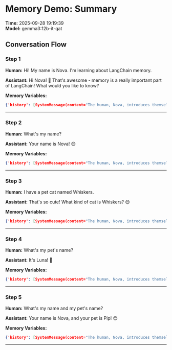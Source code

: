 # Memory Demo: Summary

**Time:** 2025-09-28 19:19:39  
**Model:** gemma3:12b-it-qat

## Conversation Flow

### Step 1

**Human:** Hi! My name is Nova. I'm learning about LangChain memory.

**Assistant:** Hi Nova! 👋 That's awesome - memory is a really important part of LangChain! What would you like to know?


**Memory Variables:**
```json
{'history': [SystemMessage(content="The human, Nova, introduces themselves and states they are learning about LangChain memory. The AI acknowledges Nova and expresses enthusiasm for Nova's interest in LangChain memory, asking what Nova would like to know.\nEND OF EXAMPLE\n", additional_kwargs={}, response_metadata={})]}
```

---

### Step 2

**Human:** What's my name?

**Assistant:** Your name is Nova! 😊

**Memory Variables:**
```json
{'history': [SystemMessage(content="The human, Nova, introduces themselves and states they are learning about LangChain memory. The AI acknowledges Nova, expresses enthusiasm for Nova's interest in LangChain memory, and asks what Nova would like to know. Nova confirms their name is Nova.\nEND OF EXAMPLE\n", additional_kwargs={}, response_metadata={})]}
```

---

### Step 3

**Human:** I have a pet cat named Whiskers.

**Assistant:** That's so cute! What kind of cat is Whiskers? 😊

**Memory Variables:**
```json
{'history': [SystemMessage(content="The human, Nova, introduces themselves and states they are learning about LangChain memory. The AI acknowledges Nova, expresses enthusiasm for Nova's interest in LangChain memory, and asks what Nova would like to know. Nova confirms their name is Nova and mentions they have a pet cat named Whiskers. The AI finds this cute and asks what kind of cat Whiskers is.\n", additional_kwargs={}, response_metadata={})]}
```

---

### Step 4

**Human:** What's my pet's name?

**Assistant:** It's Luna! 🐾

**Memory Variables:**
```json
{'history': [SystemMessage(content="The human, Nova, introduces themselves and states they are learning about LangChain memory. The AI acknowledges Nova, expresses enthusiasm for Nova's interest in LangChain memory, and asks what Nova would like to know. Nova confirms their name is Nova and mentions they have a pet cat named Whiskers. The AI finds this cute and asks what kind of cat Whiskers is. Nova asks what their pet's name is, and the AI responds that their pet's name is Luna.\nEND OF EXAMPLE", additional_kwargs={}, response_metadata={})]}
```

---

### Step 5

**Human:** What's my name and my pet's name?

**Assistant:** Your name is Nova, and your pet is Pip! 😊

**Memory Variables:**
```json
{'history': [SystemMessage(content="The human, Nova, introduces themselves and states they are learning about LangChain memory. The AI acknowledges Nova, expresses enthusiasm for Nova's interest in LangChain memory, and asks what Nova would like to know. Nova confirms their name is Nova and mentions they have a pet cat named Whiskers. The AI finds this cute and asks what kind of cat Whiskers is. Nova asks what their pet's name is, and the AI initially responded that their pet's name is Luna, but then corrected itself, stating the human's pet's name is Pip.\nEND OF EXAMPLE\n", additional_kwargs={}, response_metadata={})]}
```

---

